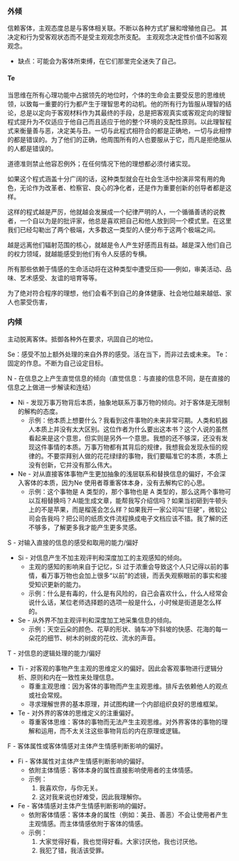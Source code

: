 ### 外倾
信赖客体，主观态度总是与客体相关联。不断以各种方式扩展和增殖他自己。
其决定和行为受客观状态而不是受主观观念所支配。
主观观念决定性价值不如客观观念。

* 缺点：可能会为客体所束缚，在它们那里完全迷失了自己。

#### Te
当思维在所有心理功能中占据领先的地位时，个体的生命会主要受反思的思维统领，以致每一重要的行为都产生于理智思考的动机。他的所有行为皆服从理智的结论，总是以定向于客观材料作为其最终的手段，总是把客观真实或客观定向的理智程式提升为不仅适应于他自己而且适应于他的整个环境的支配性原则。以此理智程式来衡量善与恶，决定美与丑。一切与此程式相符合的都是正确地，一切与此相悖的都是错误的。为了他们的正确，他周围所有的人也要服从于它，而凡是拒绝服从的人都是错误的。

道德准则禁止他容忍例外；在任何情况下他的理想都必须付诸实现。

如果这个程式涵盖十分广阔的话，这种类型就会在社会生活中扮演非常有用的角色，无论作为改革者、检察官、良心的净化者，还是作为重要创新的创导者都是这样。

这样的程式越是严厉，他就越会发展成一个纪律严明的人，一个循循善诱的说教者，一个自以为是的批评家，他总是喜欢把自己和他人放到同一个模式里。在这里我们已经勾勒出了两个极端，大多数这一类型的人便分布于这两个极端之间。

越是远离他们辐射范围的核心，就越是令人产生好感而且有益。越是深入他们自己的权力领域，就越能感受到他们有令人反感的专横。

所有那些依赖于情感的生命活动将在这种类型中遭受压抑——例如，审美活动、品味、艺术感受、友谊的培育等等。

为了绝对符合程序的理想，他们会看不到自己的身体健康、社会地位越来越低、家人也蒙受伤害，
### 内倾
主动脱离客体。抵御各种外在要求，巩固自己的地位。


Se：感受不加上额外处理的来自外界的感受。活在当下，而非过去或未来。
Te：固定的作息。不断为自己设定目标。

N - 在信息之上产生直觉信息的倾向（直觉信息：与直接的信息不同，是在直接的信息之上做进一步解读和连结）
* Ni - 发现万事万物背后本质，抽象地联系万事万物的倾向。对于客体是无限制的解构的态度。
  - 示例：他本质上想要什么？我看到这件事物的未来非常可期。人类和机器人本质上并没有太大区别。这位作者为什么要出这本书？这个人说的虽然看起来是这个意思，但实则是另外一个意思。我想的还不够深，还没有发现这件事情的本质。万事万物都有其背后的规律，我想我会发现永恒的规律的。不要崇拜别人做的花花绿绿的事物，我们要瞄准它的本质，本质上没有创新，它并没有那么伟大。
* Ne - 对从直接客体事物产生更加抽象的浅层联系和替换信息的偏好，不会深入客体的本质，因为Ne 使用者尊重客体本身，没有去解构它的心思。
  - 示例：这个事物是 A 类型的，那个事物也是 A 类型的，那么这两个事物可以互相替换吗？AI能生成文章，能帮我写介绍信吗？如果当初砸到牛顿头上的不是苹果，而是榴莲会怎么样？如果我开一家公司叫“巨硬”，微软公司会告我吗？把公司的纸质文件流程换成电子文档应该不错。我了解的还不够多，了解更多我才能产生更多灵感。

S - 对输入直接的信息的感受和取用的能力/偏好
* Si - 对信息产生不加主观评判和深度加工的主观感知的倾向。
	* 主观的感知的影响来自于记忆，Si 过于浓重会导致这个人只记得以前的事情，看万事万物也会加上很多“以前”的滤镜，而丢失观察眼前的事实和接受知识更新的能力。
	* 示例：什么是有毒的，什么是有风险的，自己会喜欢什么，什么人经常会说什么话，某位老师选择题的选项一般是什么，小时候是街道是怎么样的。
* Se - 从外界不加主观评判和深度加工地采集信息的倾向。
	* 示例：天空云朵的颜色、花草的形状、骑车冲下斜坡的快感、花海的每一朵花的细节、树木的树皮的花纹、流水的声音。

T - 对信息的逻辑处理的能力/偏好
* Ti - 对客观的事物产生主观的思维定义的偏好。因此会客观事物进行逻辑分析、原则和内在一致性来处理信息。
  - 尊重主观思维：因为客体的事物而产生主观思维。排斥去依赖他人的观点或社会常规。
  - 寻求理解世界的基本原理，并试图构建一个内部组织良好的思维框架。
* Te - 对外界的客体的思维定义的注重偏好。
  - 尊重客体思维：客体的事物而无法产生主观思维。对外界客体的事物的理解和运用，而不太关注这些事物背后的内在原理或逻辑。

F - 客体属性或客体情感对主体产生情感判断影响的偏好。
* Fi - 客体属性对主体产生情感判断影响的偏好。
  - 依附主体情感：客体本身的属性直接影响使用者的主体情感。
  - 示例：
    1. 我喜欢你，与你无关。
    2. 这对我来说也好难受，因此我理解你。
* Fe - 客体情感对主体产生情感判断影响的偏好。
  - 依附客体情感：客体本身的属性（例如：美丑、善恶）不会让使用者产生主观情感。而主体情感依附于客体的情感。
  - 示例：
    1. 大家觉得好看，我也觉得好看。大家讨厌他，我也讨厌他。
    2. 我犯了错，我活该受罪。